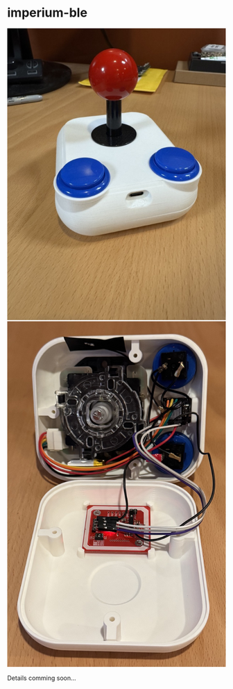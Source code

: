 # imperium-ble

![fightstick](images/outside.jpg)
![fightstick](images/inside.jpg)

Details comming soon...
